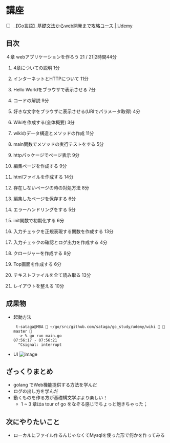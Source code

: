 # 講座
- [ ] [【Go言語】基礎文法からweb開発まで攻略コース | Udemy](https://www.udemy.com/course/goweb-s2l2/learn/lecture/9811006#content)

## 目次
４章 webアプリケーションを作ろう 21 / 21|2時間44分
1. 4章についての説明 1分

1. インターネットとHTTPについて 11分

1. Hello Worldをブラウザで表示させる 7分

1. コードの解説 9分

1. 好きな文字をブラウザに表示させる(URIでパラメータ取得) 4分

1. Wikiを作成する(全体概要) 3分

1. wikiのデータ構造とメソッドの作成 11分

1. main関数でメソッドの実行テストをする 5分

1. httpパッケージでページ表示 9分

1. 編集ページを作成する 9分

1. htmlファイルを作成する 14分

1. 存在しないページの時の対処方法 8分

1. 編集したページを保存する 6分

1. エラーハンドリングをする 5分

1. init関数で初期化する 6分

1. 入力チェックを正規表現する関数を作成する 13分

1. 入力チェックの確認とログ出力を作成する 4分

1. クロージャーを作成する 8分

1. Top画面を作成する 6分

1. テキストファイルを全て読み取る 13分

1. レイアウトを整える 10分

## 成果物
- 起動方法
  ```
   t-sataga@MBA  ~/go/src/github.com/sataga/go_study/udemy/wiki   master 
    -> % go run main.go                                                                                                                                                         07:56:17 - 07:56:21
    ^Csignal: interrupt
  ```
- UI
![image](https://user-images.githubusercontent.com/24913906/72227062-9446cf80-35db-11ea-8c1d-3078ad07f121.png)


## ざっくりまとめ
- golang でWeb機能提供する方法を学んだ
- ログの出し方を学んだ
- 動くものを作る方が基礎構文学ぶより楽しい！
    - 1 ~ 3 章はa tour of go をなぞる感じでちょっと飽きちゃった；

## 次にやりたいこと
- ローカルにファイル作るんじゃなくてMysqlを使った形で何かを作ってみる

